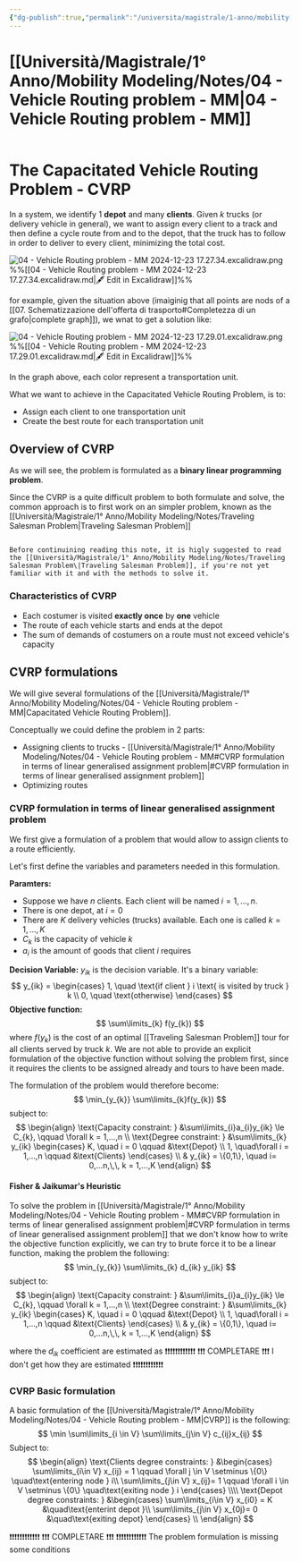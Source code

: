 ```yaml
---
{"dg-publish":true,"permalink":"/universita/magistrale/1-anno/mobility-modeling/notes/04-vehicle-routing-problem-mm/","tags":["UNI"]}
---
```


# [[Università/Magistrale/1° Anno/Mobility Modeling/Notes/04 - Vehicle Routing problem - MM\|04 - Vehicle Routing problem - MM]]

```table-of-contents
```

# The Capacitated Vehicle Routing Problem - CVRP

In a system, we identify 1 **depot** and many **clients**. Given $k$ trucks (or delivery vehicle in general), we want to assign every client to a track and then define a cycle route from and to the depot, that the truck has to follow in order to deliver to every client, minimizing the total cost.

![04 - Vehicle Routing problem - MM 2024-12-23 17.27.34.excalidraw.png](/img/user/Universit%C3%A0/Magistrale/1%C2%B0%20Anno/Mobility%20Modeling/Notes/Allegati/04%20-%20Vehicle%20Routing%20problem%20-%20MM%202024-12-23%2017.27.34.excalidraw.png)
%%[[04 - Vehicle Routing problem - MM 2024-12-23 17.27.34.excalidraw.md|🖋 Edit in Excalidraw]]%%

for example, given the situation above (imaiginig that all points are nods of a [[07. Schematizzazione dell'offerta di trasporto#Completezza di un grafo|complete graph]]), we wnat to get a solution like:

![04 - Vehicle Routing problem - MM 2024-12-23 17.29.01.excalidraw.png](/img/user/Universit%C3%A0/Magistrale/1%C2%B0%20Anno/Mobility%20Modeling/Notes/Allegati/04%20-%20Vehicle%20Routing%20problem%20-%20MM%202024-12-23%2017.29.01.excalidraw.png)
%%[[04 - Vehicle Routing problem - MM 2024-12-23 17.29.01.excalidraw.md|🖋 Edit in Excalidraw]]%%

In the graph above, each color represent a transportation unit.

What we want to achieve in the Capacitated Vehicle Routing Problem, is to:
- Assign each client to one transportation unit
- Create the best route for each transportation unit

## Overview of CVRP

As we will see, the problem is formulated as a **binary linear programming problem**.

Since the CVRP is a quite difficult problem to both formulate and solve, the common approach is to first work on an simpler problem, known as the [[Università/Magistrale/1° Anno/Mobility Modeling/Notes/Traveling Salesman Problem\|Traveling Salesman Problem]]

```ad-danger

Before continuining reading this note, it is higly suggested to read the [[Università/Magistrale/1° Anno/Mobility Modeling/Notes/Traveling Salesman Problem\|Traveling Salesman Problem]], if you're not yet familiar with it and with the methods to solve it.

```


### Characteristics of CVRP

- Each costumer is visited **exactly once** by **one** vehicle
- The route of each vehicle starts and ends at the depot
- The sum of demands of costumers on a route must not exceed vehicle's capacity


## CVRP formulations

We will give several formulations of the [[Università/Magistrale/1° Anno/Mobility Modeling/Notes/04 - Vehicle Routing problem - MM\|Capacitated Vehicle Routing Problem]].

Conceptually we could define the problem in 2 parts:
- Assigning clients to trucks - [[Università/Magistrale/1° Anno/Mobility Modeling/Notes/04 - Vehicle Routing problem - MM#CVRP formulation in terms of linear generalised assignment problem\|#CVRP formulation in terms of linear generalised assignment problem]]
- Optimizing routes

### CVRP formulation in terms of linear generalised assignment problem

We first give a formulation of a problem that would allow to assign clients to a route efficiently.

Let's first define the variables and parameters needed in this formulation.

**Paramters:**
- Suppose we have $n$ clients. Each client will be named $i = 1,...,n$. 
- There is one depot, at $i=0$
- There are $K$ delivery vehicles (trucks) available. Each one is called $k = 1,...,K$
- $C_{k}$ is the capacity of vehicle $k$
- $a_{i}$ is the amount of goods that client $i$ requires

**Decision Variable:**
$y_{ik}$ is the decision variable. It's a binary variable:
$$
y_{ik} =
\begin{cases}
1, \quad \text{if client } i \text{ is visited by truck } k \\
0, \quad \text{otherwise}
\end{cases}
$$
**Objective function:**
$$
\sum\limits_{k} f(y_{k})
$$
where $f(y_{k})$ is the cost of an optimal [[Traveling Salesman Problem]] tour for all clients served by truck $k$. We are not able to provide an explicit formulation of the objective function without solving the problem first, since it requires the clients to be assigned already and tours to have been made.

The formulation of the problem would therefore become:
$$
\min_{y_{k}} \sum\limits_{k}f(y_{k})
$$
subject to:
$$
\begin{align}
\text{Capacity constraint: } &\sum\limits_{i}a_{i}y_{ik} \le C_{k}, \qquad \forall k = 1,...,n \\
\text{Degree constraint: } &\sum\limits_{k} y_{ik}
\begin{cases}
K, \quad i = 0 \qquad &\text{Depot} \\
1, \quad\forall i = 1,...,n \qquad &\text{Clients}
\end{cases} \\
& y_{ik} = \{0,1\}, \quad i= 0,...n,\,\, k = 1,...,K
\end{align}
$$
#### Fisher & Jaikumar's Heuristic

To solve the problem in [[Università/Magistrale/1° Anno/Mobility Modeling/Notes/04 - Vehicle Routing problem - MM#CVRP formulation in terms of linear generalised assignment problem\|#CVRP formulation in terms of linear generalised assignment problem]] that we don't know how to write the objective function explicitly, we can try to brute force it to be a linear function, making the problem the following:
$$
\min_{y_{k}} \sum\limits_{k} d_{ik} y_{ik}
$$
subject to:
$$
\begin{align}
\text{Capacity constraint: } &\sum\limits_{i}a_{i}y_{ik} \le C_{k}, \qquad \forall k = 1,...,n \\
\text{Degree constraint: } &\sum\limits_{k} y_{ik}
\begin{cases}
K, \quad i = 0 \qquad &\text{Depot} \\
1, \quad\forall i = 1,...,n \qquad &\text{Clients}
\end{cases} \\
& y_{ik} = \{0,1\}, \quad i= 0,...n,\,\, k = 1,...,K
\end{align}
$$

where the $d_{ik}$ coefficient are estimated as
❗❗❗❗❗❗❗❗❗❗❗❗
❗❗❗ COMPLETARE ❗❗❗ I don't get how they are estimated
❗❗❗❗❗❗❗❗❗❗❗❗

### CVRP Basic formulation

A basic formulation of the [[Università/Magistrale/1° Anno/Mobility Modeling/Notes/04 - Vehicle Routing problem - MM\|CVRP]] is the following:
$$
\min \sum\limits_{i \in V} \sum\limits_{j\in V} c_{ij}x_{ij}
$$
Subject to:
$$
\begin{align}
\text{Clients degree constraints: } 
&\begin{cases}
\sum\limits_{i\in V} x_{ij} = 1 \qquad \forall j \in V \setminus \{0\} \quad\text{entering node } i\\
\sum\limits_{j\in V} x_{ij}= 1 \qquad \forall i \in V \setminus \{0\} \quad\text{exiting node } i
\end{cases} \\\\
\text{Depot degree constraints: } 
&\begin{cases}
\sum\limits_{i\in V} x_{i0} = K &\quad\text{enterint depot }\\
\sum\limits_{j\in V} x_{0j}= 0  &\quad\text{exiting depot}
\end{cases}
\\
\end{align}
$$

❗❗❗❗❗❗❗❗❗❗❗❗
❗❗❗ COMPLETARE ❗❗❗
❗❗❗❗❗❗❗❗❗❗❗❗ The problem formulation is missing some conditions


